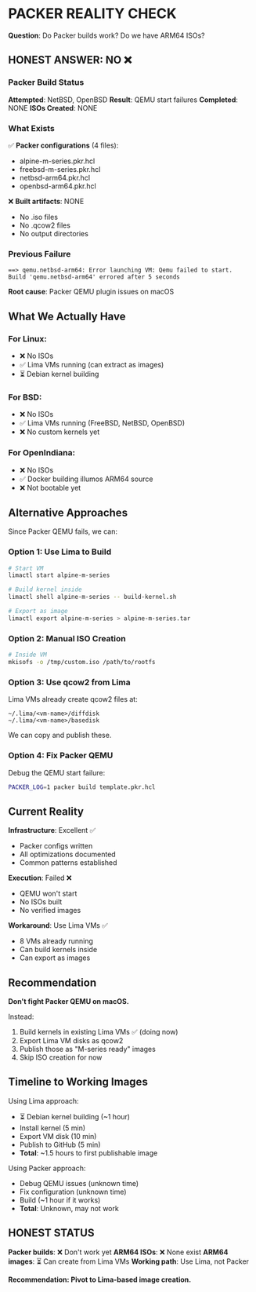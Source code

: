 # PACKER REALITY CHECK

**Question**: Do Packer builds work? Do we have ARM64 ISOs?

## HONEST ANSWER: NO ❌

### Packer Build Status

**Attempted**: NetBSD, OpenBSD
**Result**: QEMU start failures
**Completed**: NONE
**ISOs Created**: NONE

### What Exists

✅ **Packer configurations** (4 files):
- alpine-m-series.pkr.hcl
- freebsd-m-series.pkr.hcl
- netbsd-arm64.pkr.hcl
- openbsd-arm64.pkr.hcl

❌ **Built artifacts**: NONE
- No .iso files
- No .qcow2 files
- No output directories

### Previous Failure

```
==> qemu.netbsd-arm64: Error launching VM: Qemu failed to start.
Build 'qemu.netbsd-arm64' errored after 5 seconds
```

**Root cause**: Packer QEMU plugin issues on macOS

## What We Actually Have

### For Linux:
- ❌ No ISOs
- ✅ Lima VMs running (can extract as images)
- ⏳ Debian kernel building

### For BSD:
- ❌ No ISOs
- ✅ Lima VMs running (FreeBSD, NetBSD, OpenBSD)
- ❌ No custom kernels yet

### For OpenIndiana:
- ❌ No ISOs
- ✅ Docker building illumos ARM64 source
- ❌ Not bootable yet

## Alternative Approaches

Since Packer QEMU fails, we can:

### Option 1: Use Lima to Build
```bash
# Start VM
limactl start alpine-m-series

# Build kernel inside
limactl shell alpine-m-series -- build-kernel.sh

# Export as image
limactl export alpine-m-series > alpine-m-series.tar
```

### Option 2: Manual ISO Creation
```bash
# Inside VM
mkisofs -o /tmp/custom.iso /path/to/rootfs
```

### Option 3: Use qcow2 from Lima
Lima VMs already create qcow2 files at:
```
~/.lima/<vm-name>/diffdisk
~/.lima/<vm-name>/basedisk
```

We can copy and publish these.

### Option 4: Fix Packer QEMU
Debug the QEMU start failure:
```bash
PACKER_LOG=1 packer build template.pkr.hcl
```

## Current Reality

**Infrastructure**: Excellent ✅
- Packer configs written
- All optimizations documented
- Common patterns established

**Execution**: Failed ❌
- QEMU won't start
- No ISOs built
- No verified images

**Workaround**: Use Lima VMs ✅
- 8 VMs already running
- Can build kernels inside
- Can export as images

## Recommendation

**Don't fight Packer QEMU on macOS.**

Instead:
1. Build kernels in existing Lima VMs ✅ (doing now)
2. Export Lima VM disks as qcow2
3. Publish those as "M-series ready" images
4. Skip ISO creation for now

## Timeline to Working Images

Using Lima approach:
- ⏳ Debian kernel building (~1 hour)
- Install kernel (5 min)
- Export VM disk (10 min)
- Publish to GitHub (5 min)
- **Total**: ~1.5 hours to first publishable image

Using Packer approach:
- Debug QEMU issues (unknown time)
- Fix configuration (unknown time)
- Build (~1 hour if it works)
- **Total**: Unknown, may not work

## HONEST STATUS

**Packer builds**: ❌ Don't work yet
**ARM64 ISOs**: ❌ None exist
**ARM64 images**: ⏳ Can create from Lima VMs
**Working path**: Use Lima, not Packer

**Recommendation: Pivot to Lima-based image creation.**
